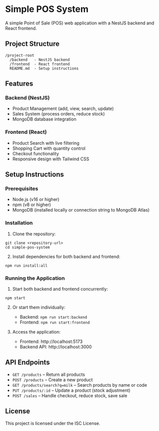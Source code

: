 # Simple POS System

A simple Point of Sale (POS) web application with a NestJS backend and React frontend.

## Project Structure

```
/project-root
  /backend   - NestJS backend
  /frontend  - React frontend
  README.md  - Setup instructions
```

## Features

### Backend (NestJS)
- Product Management (add, view, search, update)
- Sales System (process orders, reduce stock)
- MongoDB database integration

### Frontend (React)
- Product Search with live filtering
- Shopping Cart with quantity control
- Checkout functionality
- Responsive design with Tailwind CSS

## Setup Instructions

### Prerequisites
- Node.js (v16 or higher)
- npm (v8 or higher)
- MongoDB (installed locally or connection string to MongoDB Atlas)

### Installation

1. Clone the repository:
```
git clone <repository-url>
cd simple-pos-system
```

2. Install dependencies for both backend and frontend:
```
npm run install:all
```

### Running the Application

1. Start both backend and frontend concurrently:
```
npm start
```

2. Or start them individually:
   - Backend: `npm run start:backend`
   - Frontend: `npm run start:frontend`

3. Access the application:
   - Frontend: http://localhost:5173
   - Backend API: http://localhost:3000

## API Endpoints

- `GET /products` – Return all products
- `POST /products` – Create a new product
- `GET /products/search?q=milk` – Search products by name or code
- `PUT /products/:id` – Update a product (stock adjustment)
- `POST /sales` – Handle checkout, reduce stock, save sale

## License

This project is licensed under the ISC License.